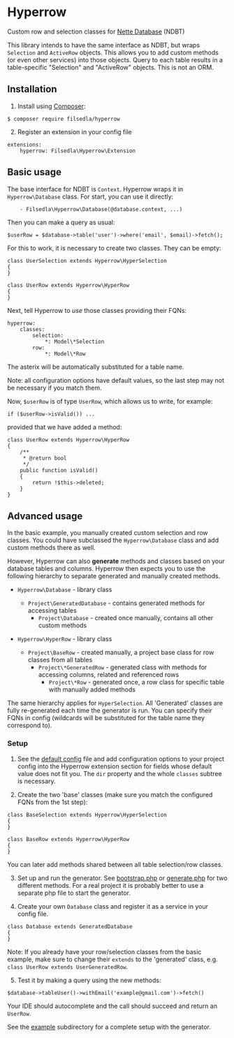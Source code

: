 # Hyperrow
Custom row and selection classes for [Nette Database](https://github.com/nette/database) (NDBT)

This library intends to have the same interface as NDBT, but wraps `Selection` and `ActiveRow` objects.
This allows you to add custom methods (or even other services) into those objects. Query to each table
results in a table-specific "Selection" and "ActiveRow" objects. This is not an ORM.


## Installation

1) Install using [Composer](http://getcomposer.org/):

```
$ composer require filsedla/hyperrow
```

2) Register an extension in your config file

```
extensions: 
    hyperrow: Filsedla\Hyperrow\Extension
```


## Basic usage

The base interface for NDBT is `Context`. Hyperrow wraps it in `Hyperrow\Database` class. For start, 
you can use it directly:
```
    - Filsedla\Hyperrow\Database(@database.context, ...)
```

Then you can make a query as usual:
```
$userRow = $database->table('user')->where('email', $email)->fetch();
```

For this to work, it is necessary to create two classes. They can be empty:
```
class UserSelection extends Hyperrow\HyperSelection
{
}
```
```
class UserRow extends Hyperrow\HyperRow
{
}
```

Next, tell Hyperrow to _use_ those classes providing their FQNs: 
```
hyperrow:
    classes:
        selection:
            *: Model\*Selection
        row:
            *: Model\*Row
```

The asterix will be automatically substituted for a table name.

Note: all configuration options have default values, so the last step may not be necessary if you match
them.

Now, `$userRow` is of type `UserRow`, which allows us to write, for example:

```
if ($userRow->isValid()) ...
```

provided that we have added a method:

```
class UserRow extends Hyperrow\HyperRow
{
    /**
     * @return bool
     */
    public function isValid()
    {
        return !$this->deleted;
    }
}
```


## Advanced usage

In the basic example, you manually created custom selection and row classes. You could have subclassed
the `Hyperrow\Database` class and add custom methods there as well.

However, Hyperrow can also **generate** methods and classes based on your database tables and columns. 
Hyperrow then expects you to use the following hierarchy to separate generated and manually created 
methods.

* `Hyperrow\Database` - library class
  * `Project\GeneratedDatabase` - contains generated methods for accessing tables
    * `Project\Database` - created once manually, contains all other custom methods
    
* `Hyperrow\HyperRow` - library class
  * `Project\BaseRow` - created manually, a project base class for row classes from all tables
    * `Project\*GeneratedRow` - generated class with methods for accessing columns, related and 
    referenced rows
      * `Project\*Row` - generated once, a row class for specific table with manually added methods
      
The same hierarchy applies for `HyperSelection`. All 'Generated' classes are fully re-generated each
time the generator is run. You can specify their FQNs in config (wildcards will be substituted for 
the table name they correspond to).


### Setup
1. See the [default config](../blob/master/src/Filsedla/Hyperrow/defaults.neon) file and add 
configuration options to your project config into the Hyperrow extension section for fields whose 
default value does not fit you. The `dir` property and the whole `classes` subtree is necessary.

2. Create the two 'base' classes (make sure you match the configured FQNs from the 1st step):
```
class BaseSelection extends Hyperrow\HyperSelection
{
}
```
```
class BaseRow extends Hyperrow\HyperRow
{
}
```
You can later add methods shared between all table selection/row classes.

3. Set up and run the generator. See [bootstrap.php](../blob/master/example/app/bootstrap.php) or 
[generate.php](../blob/master/example/tools/generate.php) for two different methods.
For a real project it is probably better to use a separate php file to start the generator.

4. Create your own `Database` class and register it as a service in your config file.
```
class Database extends GeneratedDatabase
{
}
```

Note: If you already have your row/selection classes from the basic example, make sure to change their 
`extends` to the 'generated' class, e.g. `class UserRow extends UserGeneratedRow`.

5. Test it by making a query using the new methods:
```
$database->tableUser()->withEmail('example@gmail.com')->fetch()
```

Your IDE should autocomplete and the call should succeed and return an `UserRow`.

See the [example](../blob/master/example/) subdirectory for a complete setup with the generator.
